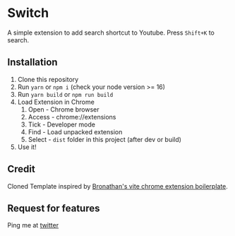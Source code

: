 # Switch

A simple extension to add search shortcut to Youtube. Press `Shift+K` to search.

## Installation

1. Clone this repository
2. Run `yarn` or `npm i` (check your node version >= 16)
3. Run `yarn build` or `npm run build`
4. Load Extension in Chrome
   1. Open - Chrome browser
   2. Access - chrome://extensions
   3. Tick - Developer mode
   4. Find - Load unpacked extension
   5. Select - `dist` folder in this project (after dev or build)
5. Use it!

## Credit <a name="credit"></a>
Cloned Template inspired by [Bronathan's vite chrome extension boilerplate](https://github.com/JohnBra/vite-web-extension).

## Request for features
Ping me at [twitter](https://twitter.com/AshishK1331)